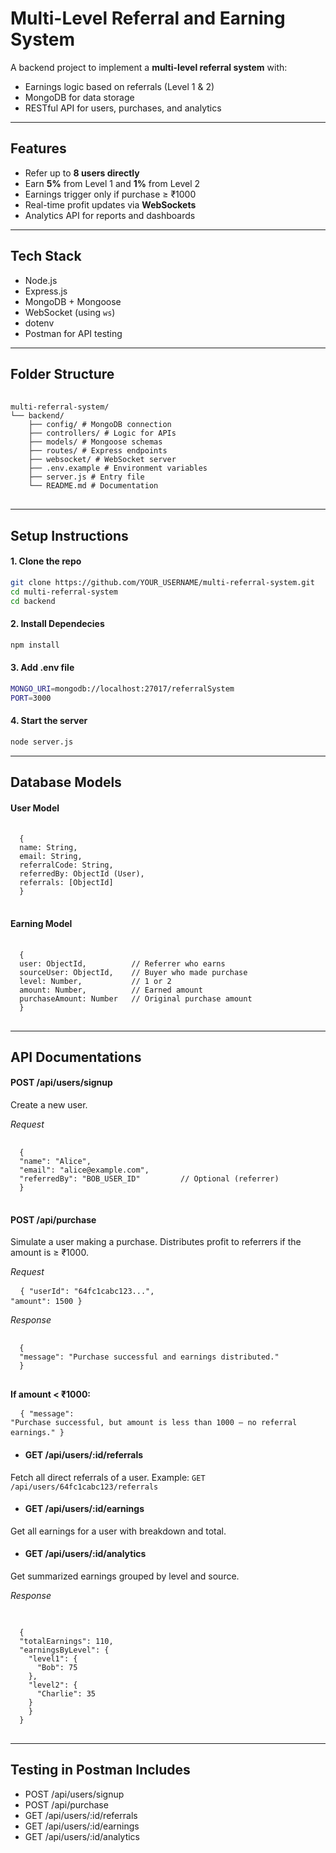 # Multi-Level Referral and Earning System

A backend project to implement a **multi-level referral system** with:
- Earnings logic based on referrals (Level 1 & 2)
- MongoDB for data storage
- RESTful API for users, purchases, and analytics

---

## Features

- Refer up to **8 users directly**
- Earn **5%** from Level 1 and **1%** from Level 2
- Earnings trigger only if purchase ≥ ₹1000
- Real-time profit updates via **WebSockets**
- Analytics API for reports and dashboards

---

##  Tech Stack

- Node.js
- Express.js
- MongoDB + Mongoose
- WebSocket (using `ws`)
- dotenv
- Postman for API testing

---

## Folder Structure
<pre> <code> 
multi-referral-system/
└── backend/
    ├── config/ # MongoDB connection
    ├── controllers/ # Logic for APIs
    ├── models/ # Mongoose schemas
    ├── routes/ # Express endpoints
    ├── websocket/ # WebSocket server
    ├── .env.example # Environment variables
    ├── server.js # Entry file
    └── README.md # Documentation
</code> </pre>


---

## Setup Instructions

#### 1. Clone the repo

```bash
git clone https://github.com/YOUR_USERNAME/multi-referral-system.git
cd multi-referral-system
cd backend
```

#### 2. Install Dependecies

``` bash
npm install
```

#### 3. Add .env file

```bash
MONGO_URI=mongodb://localhost:27017/referralSystem
PORT=3000
```

#### 4. Start the server

```bash
node server.js
```

---

## Database Models
  #### User Model
  <pre> <code>
  {
  name: String,
  email: String,
  referralCode: String,
  referredBy: ObjectId (User),
  referrals: [ObjectId]
  }
  </code> </pre>

  #### Earning Model
  <pre> <code>
  {
  user: ObjectId,          // Referrer who earns
  sourceUser: ObjectId,    // Buyer who made purchase
  level: Number,           // 1 or 2
  amount: Number,          // Earned amount
  purchaseAmount: Number   // Original purchase amount
  }
  </code> </pre>

---

## API Documentations
  #### POST /api/users/signup
  Create a new user.
  
  *Request*
  <pre> <code>
  {
  "name": "Alice",
  "email": "alice@example.com",
  "referredBy": "BOB_USER_ID"         // Optional (referrer)
  }
  </code> </pre>
      
  #### POST /api/purchase
  Simulate a user making a purchase. Distributes profit to referrers if the amount is ≥ ₹1000.
  
  *Request*
    <pre> <code>
  {
  "userId": "64fc1cabc123...",
  "amount": 1500
  }
    </code> </pre>

  *Response*
  <pre> <code>
  {
  "message": "Purchase successful and earnings distributed."
  }
      </code> </pre>
  
  **If amount < ₹1000:**
    <pre> <code>
  {
  "message": "Purchase successful, but amount is less than 1000 — no referral earnings."
  }
  </code> </pre>

  - #### GET /api/users/:id/referrals
  Fetch all direct referrals of a user.
  Example: ```GET /api/users/64fc1cabc123/referrals```

  - #### GET /api/users/:id/earnings
  Get all earnings for a user with breakdown and total.

  - #### GET /api/users/:id/analytics
  Get summarized earnings grouped by level and source.
  
  *Response*
   <pre> <code>
  
  {
  "totalEarnings": 110,
  "earningsByLevel": {
    "level1": {
      "Bob": 75
    },
    "level2": {
      "Charlie": 35
    }
    }
  }
  </code> </pre>

---


## Testing in Postman Includes
- POST /api/users/signup
- POST /api/purchase
- GET /api/users/:id/referrals
- GET /api/users/:id/earnings
- GET /api/users/:id/analytics
  


  
  
    
